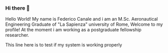 ### Hi there 👋
Hello World! My name is Federico Canale and i am an M.Sc. Aeronautical Engineering Graduate of "La Sapienza" university of Rome, Welcome to my profile!
At the moment i am working as a postgraduate fellowship researcher.

This line here is to test if my system is working properly
<!--
**Canale-1841096/Canale-1841096** is a ✨ _special_ ✨ repository because its `README.md` (this file) appears on your GitHub profile.

Here are some ideas to get you started:

- 🔭 I’m currently working on ...
- 🌱 I’m currently learning ...
- 👯 I’m looking to collaborate on ...
- 🤔 I’m looking for help with ...
- 💬 Ask me about ...
- 📫 How to reach me: ...
- 😄 Pronouns: ...
- ⚡ Fun fact: ...
-->
